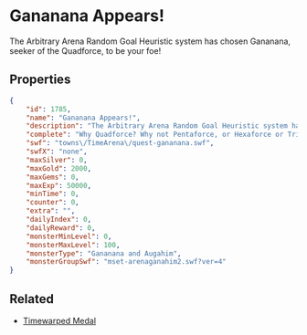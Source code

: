 # Gananana Appears!

The Arbitrary Arena Random Goal Heuristic system has chosen Gananana, seeker of the Quadforce, to be your foe!

## Properties

```json
{
    "id": 1785,
    "name": "Gananana Appears!",
    "description": "The Arbitrary Arena Random Goal Heuristic system has chosen Gananana, seeker of the Quadforce, to be your foe!",
    "complete": "Why Quadforce? Why not Pentaforce, or Hexaforce or Tri-",
    "swf": "towns\/TimeArena\/quest-gananana.swf",
    "swfX": "none",
    "maxSilver": 0,
    "maxGold": 2000,
    "maxGems": 0,
    "maxExp": 50000,
    "minTime": 0,
    "counter": 0,
    "extra": "",
    "dailyIndex": 0,
    "dailyReward": 0,
    "monsterMinLevel": 0,
    "monsterMaxLevel": 100,
    "monsterType": "Gananana and Augahim",
    "monsterGroupSwf": "mset-arenaganahim2.swf?ver=4"
}
```

## Related

- [Timewarped Medal](../items/18514-timewarped-medal.md)

